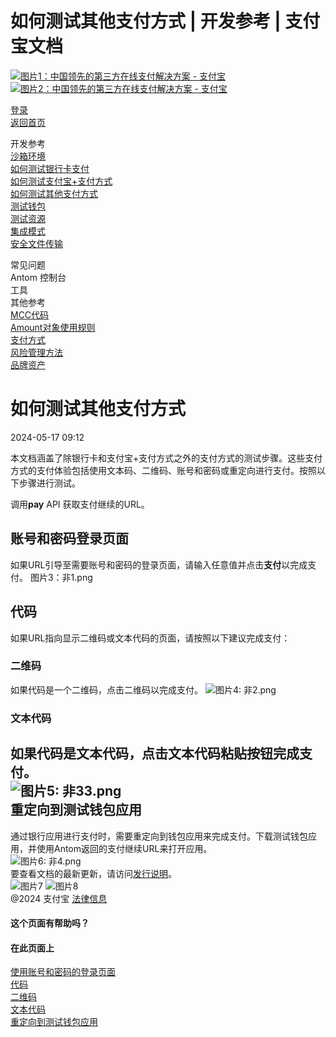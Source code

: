 如何测试其他支付方式 | 开发参考 | 支付宝文档
==================

[![图片1：中国领先的第三方在线支付解决方案 - 支付宝](https://ac.alipay.com/storage/2024/3/26/d66c43c0-440d-4c97-9976-f2028a2c8c5e.svg)![图片2：中国领先的第三方在线支付解决方案 - 支付宝](https://ac.alipay.com/storage/2024/3/26/a48bd336-aea0-4f16-bf83-616eacbb4434.svg)](/docs/)

[登录](https://global.alipay.com/ilogin/account_login.htm?goto=https%3A%2F%2Fglobal.alipay.com%2Fdocs%2Fac%2Fref%2Fother)  
[返回首页](../../)

开发参考  
[沙箱环境](/docs/ac/ref/sandbox)  
[如何测试银行卡支付](/docs/ac/ref/card)  
[如何测试支付宝+支付方式](/docs/ac/ref/wallet)  
[如何测试其他支付方式](/docs/ac/ref/other)  
[测试钱包](/docs/ac/ref/testwallet)  
[测试资源](/docs/ac/ref/test_resource)  
[集成模式](/docs/ac/ref/oy9921)  
[安全文件传输](/docs/ac/ref/xgcpey)  

常见问题  
Antom 控制台  
工具  
其他参考  
[MCC代码](/docs/ac/ref/mcccodes)  
[Amount对象使用规则](/docs/ac/ref/cc)  
[支付方式](/docs/ac/ref/payment_method)  
[风险管理方法](/docs/ac/ref/risk_methods)  
[品牌资产](/docs/ac/ref/brandasset)  

如何测试其他支付方式
====================

2024-05-17 09:12

本文档涵盖了除银行卡和支付宝+支付方式之外的支付方式的测试步骤。这些支付方式的支付体验包括使用文本码、二维码、账号和密码或重定向进行支付。按照以下步骤进行测试。

调用**pay** API 获取支付继续的URL。

账号和密码登录页面
--------------------

如果URL引导至需要账号和密码的登录页面，请输入任意值并点击**支付**以完成支付。
图片3：非1.png

代码
----

如果URL指向显示二维码或文本代码的页面，请按照以下建议完成支付：
### 二维码
如果代码是一个二维码，点击二维码以完成支付。
![图片4: 非2.png](https://idocs-assets.marmot-cloud.com/storage/idocs87c36dc8dac653c1/1715395248564-e9fd3167-fc14-443a-93ca-65d45580f3ea.png)
### 文本代码  
如果代码是文本代码，点击文本代码粘贴按钮完成支付。  
![图片5: 非33.png](https://idocs-assets.marmot-cloud.com/storage/idocs87c36dc8dac653c1/1715657946500-249d8eb4-d1ab-4c06-a2ec-b3d8515bb5f0.png)  
重定向到测试钱包应用  
---------------------------  
通过银行应用进行支付时，需要重定向到钱包应用来完成支付。下载测试钱包应用，并使用Antom返回的支付继续URL来打开应用。  
![图片6: 非4.png](https://idocs-assets.marmot-cloud.com/storage/idocs87c36dc8dac653c1/1715395965481-5234ee08-2aec-4e9a-807d-ba9737d976ad.png)  
要查看文档的最新更新，请访问[发行说明](https://global.alipay.com/docs/releasenotes)。  
![图片7](https://ac.alipay.com/storage/2021/5/20/19b2c126-9442-4f16-8f20-e539b1db482a.png) ![图片8](https://ac.alipay.com/storage/2021/5/20/e9f3f154-dbf0-455f-89f0-b3d4e0c14481.png)  
@2024 支付宝 [法律信息](https://global.alipay.com/docs/ac/platform/membership)  
#### 这个页面有帮助吗？  
#### 在此页面上  
[使用账号和密码的登录页面](#jYVIC "使用账号和密码的登录页面")  
[代码](#iiSJi "代码")  
[二维码](#imSPU "二维码")  
[文本代码](#lScun "文本代码")  
[重定向到测试钱包应用](#FmzJw "重定向到测试钱包应用")